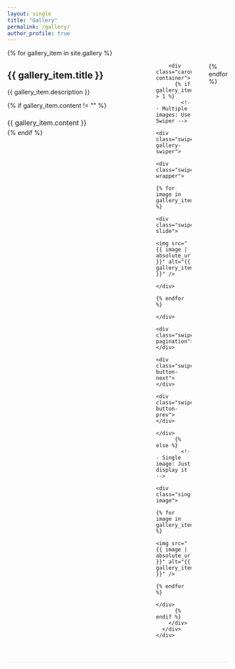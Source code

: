 ```yaml
---
layout: single
title: "Gallery"
permalink: /gallery/
author_profile: true
---
```


<!-- Swiper CSS -->
<link rel="stylesheet" href="https://cdn.jsdelivr.net/npm/swiper@11/swiper-bundle.min.css" />

<div class="photo-gallery">
  {% for gallery_item in site.gallery %}
    <div class="gallery-section {% cycle 'left', 'right' %}">
      <div class="gallery-content">
        <div class="gallery-info">
          <h2>{{ gallery_item.title }}</h2>
          <p>{{ gallery_item.description }}</p>
          {% if gallery_item.content != "" %}
            <div class="gallery-text">
              {{ gallery_item.content }}
            </div>
          {% endif %}
        </div>
        
        <div class="carousel-container">
          {% if gallery_item.images.size > 1 %}
            <!-- Multiple images: Use Swiper -->
            <div class="swiper gallery-swiper">
              <div class="swiper-wrapper">
                {% for image in gallery_item.images %}
                  <div class="swiper-slide">
                    <img src="{{ image | absolute_url }}" alt="{{ gallery_item.title }}" />
                  </div>
                {% endfor %}
              </div>
              <div class="swiper-pagination"></div>
              <div class="swiper-button-next"></div>
              <div class="swiper-button-prev"></div>
            </div>
          {% else %}
            <!-- Single image: Just display it -->
            <div class="single-image">
              {% for image in gallery_item.images %}
                <img src="{{ image | absolute_url }}" alt="{{ gallery_item.title }}" />
              {% endfor %}
            </div>
          {% endif %}
        </div>
      </div>
    </div>
  {% endfor %}
</div>

<style>
.carousel-container {
  flex: 1;
  max-width: 500px;
  position: relative;
}

.gallery-swiper {
  width: 100%;
  height: 300px;
  border-radius: 10px;
  box-shadow: 0 4px 8px rgba(0,0,0,0.1);
  overflow: hidden;
  background: #fff;
}

.swiper-slide {
  display: flex;
  align-items: center;
  justify-content: center;
  background: #f8f8f8;
}

.swiper-slide img {
  width: 100%;
  height: 100%;
  object-fit: cover;
}

/* Single image styling */
.single-image {
  background: #fff;
  border-radius: 10px;
  box-shadow: 0 4px 8px rgba(0,0,0,0.1);
  display: flex;
  align-items: center;
  justify-content: center;
  overflow: hidden;
}

.single-image img {
  width: 100%;
  height: 300px;
  object-fit: cover;
}

.gallery-section {
  margin-bottom: 60px;
  border-bottom: 1px solid #eee;
  padding-bottom: 40px;
}

.gallery-content {
  display: flex;
  align-items: flex-start;
  gap: 40px;
}

.gallery-info {
  flex: 1;
  min-width: 300px;
}

.gallery-section.left .gallery-content {
  flex-direction: row;
}

.gallery-section.right .gallery-content {
  flex-direction: row-reverse;
}

.gallery-text {
  margin-top: 20px;
  font-size: 1.1em;
  line-height: 1.6;
}

/* Swiper custom styling */
.swiper-pagination {
  bottom: 10px !important;
}

.swiper-pagination-bullet {
  background: rgba(255, 255, 255, 0.8);
  width: 12px;
  height: 12px;
  margin: 0 5px !important;
  opacity: 0.8;
}

.swiper-pagination-bullet-active {
  background: #fff;
  opacity: 1;
}

.swiper-button-next,
.swiper-button-prev {
  background: rgba(0, 0, 0, 0.5);
  width: 40px !important;
  height: 40px !important;
  border-radius: 50%;
  color: white !important;
  margin-top: -20px !important;
}

.swiper-button-next:hover,
.swiper-button-prev:hover {
  background: rgba(0, 0, 0, 0.8);
}

.swiper-button-next::after,
.swiper-button-prev::after {
  font-size: 16px !important;
  font-weight: bold;
}

.swiper-button-next {
  right: 10px !important;
}

.swiper-button-prev {
  left: 10px !important;
}

/* Responsive design */
@media (max-width: 768px) {
  .gallery-content {
    flex-direction: column !important;
  }
  
  .gallery-info {
    min-width: auto;
  }
  
  .carousel-container {
    max-width: 100%;
  }
  
  .gallery-swiper {
    height: 250px;
  }
  
  .single-image img {
    height: 250px;
  }
  
  .swiper-button-next,
  .swiper-button-prev {
    width: 35px !important;
    height: 35px !important;
    margin-top: -17.5px !important;
  }
  
  .swiper-button-next::after,
  .swiper-button-prev::after {
    font-size: 14px !important;
  }
  
  .swiper-pagination-bullet {
    width: 14px;
    height: 14px;
    margin: 0 8px !important;
  }
}

@media (max-width: 480px) {
  .gallery-swiper {
    height: 200px;
  }
  
  .single-image img {
    height: 200px;
  }
  
  .gallery-content {
    gap: 20px;
  }
  
  .gallery-section {
    margin-bottom: 40px;
  }
  
  .swiper-button-next,
  .swiper-button-prev {
    width: 30px !important;
    height: 30px !important;
    margin-top: -15px !important;
  }
  
  .swiper-button-next::after,
  .swiper-button-prev::after {
    font-size: 12px !important;
  }
}
</style>

<!-- Swiper JS -->
<script src="https://cdn.jsdelivr.net/npm/swiper@11/swiper-bundle.min.js"></script>

<script>
document.addEventListener('DOMContentLoaded', function() {
  // Initialize all Swiper instances
  const swipers = document.querySelectorAll('.gallery-swiper');
  
  swipers.forEach(function(swiperEl) {
    const swiper = new Swiper(swiperEl, {
      slidesPerView: 1,
      spaceBetween: 0,
      loop: true,
      autoplay: false, // Disabled by default
      speed: 400,
      
      // Pagination
      pagination: {
        el: swiperEl.querySelector('.swiper-pagination'),
        clickable: true,
      },
      
      // Navigation arrows
      navigation: {
        nextEl: swiperEl.querySelector('.swiper-button-next'),
        prevEl: swiperEl.querySelector('.swiper-button-prev'),
      },
      
      // Touch settings for better mobile experience
      touchRatio: 1,
      touchAngle: 45,
      simulateTouch: true,
      
      // Responsive breakpoints (optional - Swiper handles most automatically)
      breakpoints: {
        320: {
          slidesPerView: 1,
        },
        768: {
          slidesPerView: 1,
        },
        1024: {
          slidesPerView: 1,
        },
      }
    });
    
    // Add hover autoplay for non-touch devices only
    if (!('ontouchstart' in window)) {
      swiperEl.addEventListener('mouseenter', function() {
        swiper.autoplay.start();
        swiper.params.autoplay.delay = 2000;
      });
      
      swiperEl.addEventListener('mouseleave', function() {
        swiper.autoplay.stop();
      });
    }
  });
});
</script>